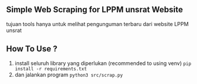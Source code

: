 ## Simple Web Scraping for LPPM unsrat Website 
tujuan tools hanya untuk melihat pengunguman terbaru dari website LPPM unsrat

## How To Use ? 
1. install seluruh library yang diperlukan (recommended to using venv)
`pip install -r requirements.txt` 
2. dan jalankan program
`python3 src/scrap.py`
